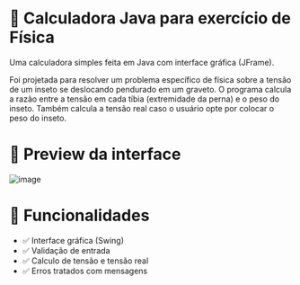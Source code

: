 # 🧮 Calculadora Java para exercício de Física

Uma calculadora simples feita em Java com interface gráfica (JFrame).

Foi projetada para resolver um problema específico de física sobre a tensão de um inseto se deslocando pendurado em um graveto.
O programa calcula a razão entre a tensão em cada tíbia (extremidade da perna) e o peso do inseto. Também calcula a tensão real
caso o usuário opte por colocar o peso do inseto.


# 📸 Preview da interface

![image](https://github.com/user-attachments/assets/7a7e0ce6-8a57-48af-8a07-f2193fc31e76)

# 🚀 Funcionalidades

- ✅ Interface gráfica (Swing)
- ✅ Validação de entrada
- ✅ Calculo de tensão e tensão real
- ✅ Erros tratados com mensagens
